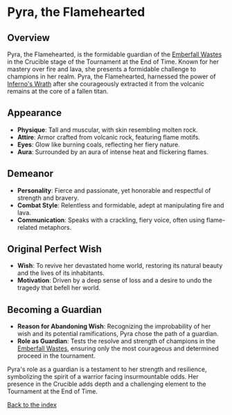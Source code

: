 # Pyra, the Flamehearted

## Overview
Pyra, the Flamehearted, is the formidable guardian of the [Emberfall Wastes](/locations#1-the-emberfall-wastes) in the Crucible stage of the Tournament at the End of Time. Known for her mastery over fire and lava, she presents a formidable challenge to champions in her realm.
Pyra, the Flamehearted, harnessed the power of [Inferno's Wrath](/items#infernos-wrath) after she courageously extracted it from the volcanic remains at the core of a fallen titan.

## Appearance
- **Physique**: Tall and muscular, with skin resembling molten rock.
- **Attire**: Armor crafted from volcanic rock, featuring flame motifs.
- **Eyes**: Glow like burning coals, reflecting her fiery nature.
- **Aura**: Surrounded by an aura of intense heat and flickering flames.

## Demeanor
- **Personality**: Fierce and passionate, yet honorable and respectful of strength and bravery.
- **Combat Style**: Relentless and formidable, adept at manipulating fire and lava.
- **Communication**: Speaks with a crackling, fiery voice, often using flame-related metaphors.

## Original Perfect Wish
- **Wish**: To revive her devastated home world, restoring its natural beauty and the lives of its inhabitants.
- **Motivation**: Driven by a deep sense of loss and a desire to undo the tragedy that befell her world.

## Becoming a Guardian
- **Reason for Abandoning Wish**: Recognizing the improbability of her wish and its potential ramifications, Pyra chose the path of a guardian.
- **Role as Guardian**: Tests the resolve and strength of champions in the [Emberfall Wastes](/locations#1-the-emberfall-wastes), ensuring only the most courageous and determined proceed in the tournament.

Pyra's role as a guardian is a testament to her strength and resilience, symbolizing the spirit of a warrior facing insurmountable odds. Her presence in the Crucible adds depth and a challenging element to the Tournament at the End of Time.

[Back to the index](/index#index)